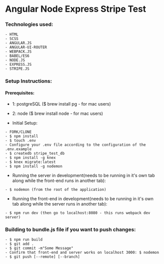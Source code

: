 # Angular Node Express Stripe Test

### Technologies used:

```
- HTML
- SCSS
- ANGULAR.JS
- ANGULAR-UI-ROUTER
- WEBPACK.JS
- BABEL/ES6
- NODE.JS
- EXPRESS.JS
- STRIPE.JS
```

### Setup Instructions:

#### Prerequisites:
- 1: postgreSQL ($ brew install pg - for mac users)
- 2: node ($ brew install node - for mac users)

- Initial Setup:

```
- FORK/CLONE
- $ npm install
- $ touch .env
- Configure your .env file according to the configuration of the .env.example
- $ createdb stripe_test_db
- $ npm install -g knex
- $ knex migrate:latest
- $ npm install -g nodemon
```

- Running the server in development(needs to be running in it's own tab along while the front-end runs in another tab):

```
- $ nodemon (from the root of the application)
```

- Running the front-end in development(needs to be running in it's own tab along while the server runs in another tab):

```
- $ npm run dev (then go to localhost:8080 - this runs webpack dev server)
```

### Building to bundle.js file if you want to push changes:

```
- $ npm run build
- $ git add .
- $ git commit -m"Some Message"
- Confirm that front-end and server works on localhost 3000: $ nodemon
- $ git push [--remote] [--branch]
```
